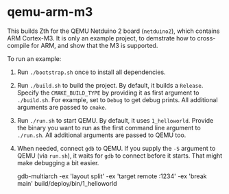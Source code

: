 ﻿# qemu-arm-m3

This builds Zth for the QEMU Netduino 2 board (`netduino2`), which contains ARM
Cortex-M3.  It is only an example project, to demstrate how to cross-compile
for ARM, and show that the M3 is supported.

To run an example:

1. Run `./bootstrap.sh` once to install all dependencies.
2. Run `./build.sh` to build the project. By default, it builds a `Release`.
   Specify the `CMAKE_BUILD_TYPE` by providing it as first argument to
   `./build.sh`.  For example, set to `Debug` to get debug prints.  All
   additional arguments are passed to `cmake`.
3. Run `./run.sh` to start QEMU. By default, it uses `1_helloworld`.  Provide
   the binary you want to run as the first command line argument to `./run.sh`.
   All additional arguments are passed to QEMU too.
4. When needed, connect `gdb` to QEMU. If you supply the `-S` argument to QEMU
   (via `run.sh`), it waits for `gdb` to connect before it starts.  That might
   make debugging a bit easier.

	gdb-multiarch -ex 'layout split' -ex 'target remote :1234' -ex 'break main' build/deploy/bin/1_helloworld

